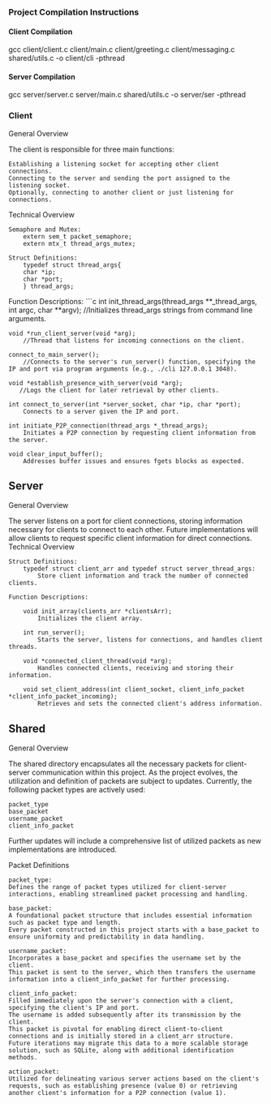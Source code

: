 ### Project Compilation Instructions

#### Client Compilation
gcc client/client.c client/main.c client/greeting.c client/messaging.c shared/utils.c -o client/cli -pthread

#### Server Compilation
gcc server/server.c server/main.c shared/utils.c -o server/ser -pthread

### Client
General Overview

The client is responsible for three main functions:

    Establishing a listening socket for accepting other client connections.
    Connecting to the server and sending the port assigned to the listening socket.
    Optionally, connecting to another client or just listening for connections.

Technical Overview

    Semaphore and Mutex:
        extern sem_t packet_semaphore;
        extern mtx_t thread_args_mutex;

    Struct Definitions:
        typedef struct thread_args{
        char *ip;
        char *port;
        } thread_args;

Function Descriptions:
    ```c
    int init_thread_args(thread_args **_thread_args, int argc, char **argv);
        //Initializes thread_args strings from command line arguments.

    void *run_client_server(void *arg);
        //Thread that listens for incoming connections on the client.

    connect_to_main_server();
        //Connects to the server's run_server() function, specifying the IP and port via program arguments (e.g., ./cli 127.0.0.1 3048).

    void *establish_presence_with_server(void *arg);
       //Logs the client for later retrieval by other clients.

    int connect_to_server(int *server_socket, char *ip, char *port);
        Connects to a server given the IP and port.

    int initiate_P2P_connection(thread_args *_thread_args);
        Initiates a P2P connection by requesting client information from the server.

    void clear_input_buffer();
        Addresses buffer issues and ensures fgets blocks as expected.

## Server
General Overview

The server listens on a port for client connections, storing information necessary for clients to connect to each other. Future implementations will allow clients to request specific client information for direct connections.
Technical Overview

    Struct Definitions:
        typedef struct client_arr and typedef struct server_thread_args:
            Store client information and track the number of connected clients.

    Function Descriptions:

        void init_array(clients_arr *clientsArr);
            Initializes the client array.

        int run_server();
            Starts the server, listens for connections, and handles client threads.

        void *connected_client_thread(void *arg);
            Handles connected clients, receiving and storing their information.

        void set_client_address(int client_socket, client_info_packet *client_info_packet_incoming);
            Retrieves and sets the connected client's address information.

## Shared
General Overview

The shared directory encapsulates all the necessary packets for client-server communication within this project. As the project evolves, the utilization and definition of packets are subject to updates. Currently, the following packet types are actively used:

    packet_type
    base_packet
    username_packet
    client_info_packet
    

Further updates will include a comprehensive list of utilized packets as new implementations are introduced.

Packet Definitions

    packet_type:
    Defines the range of packet types utilized for client-server interactions, enabling streamlined packet processing and handling.

    base_packet:
    A foundational packet structure that includes essential information such as packet type and length. 
    Every packet constructed in this project starts with a base_packet to ensure uniformity and predictability in data handling.
    
    username_packet: 
    Incorporates a base_packet and specifies the username set by the client. 
    This packet is sent to the server, which then transfers the username information into a client_info_packet for further processing.

    client_info_packet: 
    Filled immediately upon the server's connection with a client, specifying the client's IP and port. 
    The username is added subsequently after its transmission by the client. 
    This packet is pivotal for enabling direct client-to-client connections and is initially stored in a client_arr structure.
    Future iterations may migrate this data to a more scalable storage solution, such as SQLite, along with additional identification methods.
    
    action_packet: 
    Utilized for delineating various server actions based on the client's requests, such as establishing presence (value 0) or retrieving another client's information for a P2P connection (value 1).
    
    

